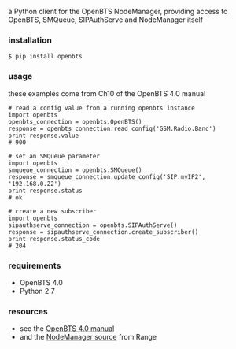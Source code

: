 a Python client for the OpenBTS NodeManager,
providing access to OpenBTS, SMQueue, SIPAuthServe and NodeManager itself


### installation
    $ pip install openbts


### usage
these examples come from Ch10 of the OpenBTS 4.0 manual

    # read a config value from a running openbts instance
    import openbts
    openbts_connection = openbts.OpenBTS()
    response = openbts_connection.read_config('GSM.Radio.Band')
    print response.value
    # 900

    # set an SMQueue parameter
    import openbts
    smqueue_connection = openbts.SMQueue()
    response = smqueue_connection.update_config('SIP.myIP2', '192.168.0.22')
    print response.status
    # ok

    # create a new subscriber
    import openbts
    sipauthserve_connection = openbts.SIPAuthServe()
    response = sipauthserve_connection.create_subscriber()
    print response.status_code
    # 204


### requirements
* OpenBTS 4.0
* Python 2.7


### resources
* see the [OpenBTS 4.0 manual](http://openbts.org/site/wp-content/uploads/2014/07/OpenBTS-4.0-Manual.pdf)
* and the [NodeManager source](https://github.com/RangeNetworks/NodeManager) from Range
